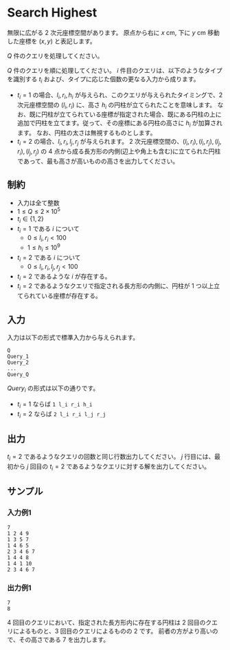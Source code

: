 # Search Highest

無限に広がる $2$ 次元座標空間があります。
原点から右に $x$ cm, 下に $y$ cm 移動した座標を $(x, y)$ と表記します。

$Q$ 件のクエリを処理してください。

$Q$ 件のクエリを順に処理してください。
$i$ 件目のクエリは、以下のようなタイプを識別する $t_i$ および、タイプに応じた個数の更なる入力から成ります。

- $t_i=1$ の場合、$l_i, r_i, h_i$ が与えられ、このクエリが与えられたタイミングで、$2$ 次元座標空間の $(l_i, r_i)$ に、高さ $h_i$ の円柱が立てられたことを意味します。
なお、既に円柱が立てられている座標が指定された場合、既にある円柱の上に追加で円柱を立てます。従って、その座標にある円柱の高さに $h_i$ が加算されます。
なお、円柱の太さは無視するものとします。
- $t_i=2$ の場合、$l_i, r_i, l_j, r_j$ が与えられます。
$2$ 次元座標空間の、$(l_i, r_i), (l_i, r_j), (l_j, r_i), (l_j, r_j)$ の $4$ 点から成る長方形の内側(辺上や角上も含む)に立てられた円柱であって、最も高さが高いものの高さを出力してください。

## 制約

- 入力は全て整数
- $1 \leq Q \leq 2 \times 10^5$
- $t_i \in \{1, 2\}$
- $t_i = 1$ である $i$ について
  - $0 \leq l_i, r_i \lt 100$
  - $1 \leq h_i \leq 10^9$
- $t_i = 2$ である $i$ について
  - $0 \leq l_i, r_i, l_j, r_j \lt 100$
- $t_i = 2$ であるような $i$ が存在する。
- $t_i = 2$ であるようなクエリで指定される長方形の内側に、円柱が $1$ つ以上立てられている座標が存在する。

## 入力

入力は以下の形式で標準入力から与えられます。

```
Q
Query_1
Query_2
...
Query_Q
```

$Query_i$ の形式は以下の通りです。

- $t_i = 1$ ならば `1 l_i r_i h_i`
- $t_i = 2$ ならば `2 l_i r_i l_j r_j`

## 出力

$t_i=2$ であるようなクエリの回数と同じ行数出力してください。
$j$ 行目には、最初から $j$ 回目の $t_i = 2$ であるようなクエリに対する解を出力してください。

## サンプル

### 入力例1

```
7
1 2 4 9
1 3 5 7
1 4 6 5
2 3 4 6 7
1 4 4 8
1 4 1 10
2 3 4 6 7
```

### 出力例1

```
7
8
```

$4$ 回目のクエリにおいて、指定された長方形内に存在する円柱は
$2$ 回目のクエリによるものと、$3$ 回目のクエリによるものの $2$ です。
前者の方がより高いので、その高さである $7$ を出力します。
